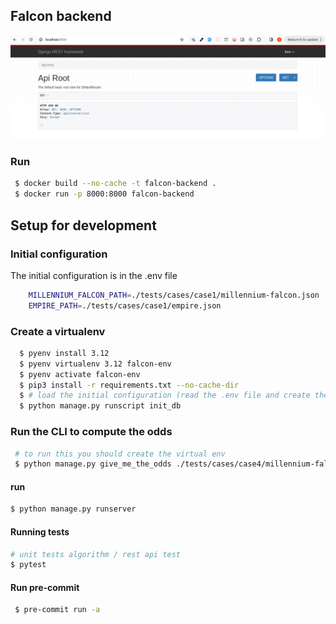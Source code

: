 ## Falcon backend

![falcon](./img.png)

### Run
```sh
 $ docker build --no-cache -t falcon-backend .
 $ docker run -p 8000:8000 falcon-backend
```

## Setup for development

### Initial configuration
The initial configuration is in the .env file
```sh
    MILLENNIUM_FALCON_PATH=./tests/cases/case1/millennium-falcon.json
    EMPIRE_PATH=./tests/cases/case1/empire.json
```

### Create a virtualenv
```sh
  $ pyenv install 3.12
  $ pyenv virtualenv 3.12 falcon-env 
  $ pyenv activate falcon-env
  $ pip3 install -r requirements.txt --no-cache-dir
  $ # load the initial configuration (read the .env file and create the data on the db)
  $ python manage.py runscript init_db
```

### Run the CLI to compute the odds
```sh
 # to run this you should create the virtual env
 $ python manage.py give_me_the_odds ./tests/cases/case4/millennium-falcon.json ./tests/cases/case4/empire.json  
```

#### run
```sh
$ python manage.py runserver
```

#### Running tests
```sh
# unit tests algorithm / rest api test
$ pytest
```


#### Run pre-commit
```sh
 $ pre-commit run -a   
```